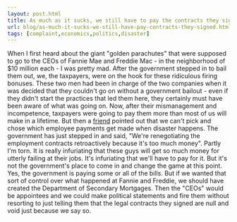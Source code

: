 ```yaml
---
layout: post.html
title: As much as it sucks, we still have to pay the contracts they signed
url: blog/as-much-it-sucks-we-still-have-pay-contracts-they-signed.html
tags: [complaint,economics,politics,disaster]
---
```

When I first heard about the giant "golden parachutes" that were supposed to go to the CEOs of Fannie Mae and Freddie Mac - in the neighborhood of $10 million each - I was pretty mad. After the government stepped in to bail them out, we, the taxpayers, were on the hook for these ridiculous firing bonuses. These two men had been in charge of the two companies when it was decided that they couldn't go on without a government bailout - even if they didn't start the practices that led them here, they certainly must have been aware of what was going on. Now, after their mismanagement and incompetence, taxpayers were going to pay them more than most of us will make in a lifetime. But then a [friend](http://www.marketingfinanceobama.com) pointed out that we can't pick and chose which employee payments get made when disaster happens. The government has just stepped in and said, "We're renegotiating the employment contracts retroactively because it's too much money". Partly I'm torn. It is really infuriating that these guys will get so much money for utterly failing at their jobs. It's infuriating that we'll have to pay for it. But it's not the government's place to come in and change the game at this point. Yes, the government is paying some or all of the bills. But if we wanted that sort of control over what happened at Fannie and Freddie, we should have created the Department of Secondary Mortgages. Then the "CEOs" would be appointees and we could make political statements and fire them without resorting to just telling them that the legal contracts they signed are null and void just because we say so. 

